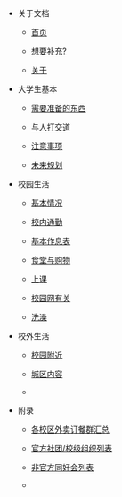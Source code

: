 * 关于文档
  
  * [首页](/)
  
  * [想要补充?]()
  
  * [关于]()

* 大学生基本
  
  * [需要准备的东西]()
  
  * [与人打交道]()
  
  * [注意事项]()
  
  * [未来规划]()

* 校园生活
  
  * [基本情况]()
  
  * [校内通勤]()
  
  * [基本作息表]()
  
  * [食堂与购物]()
  
  * [上课]()
  
  * [校园网有关]()
  
  * [洗澡]()

* 校外生活
  
  * [校园附近]()
  
  * [城区内容]()
  
  * 

* 附录
  
  * [各校区外卖订餐群汇总]()
  
  * [官方社团/校级组织列表]()
  
  * [非官方同好会列表]()
  
  * 
